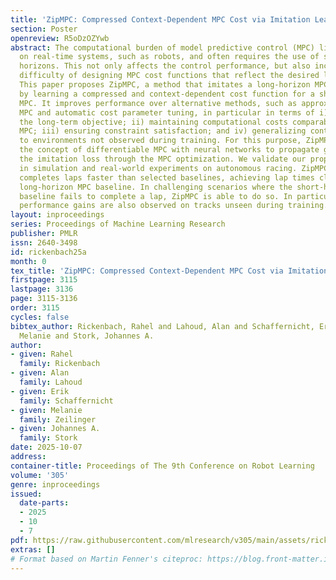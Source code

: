 ```yaml
---
title: 'ZipMPC: Compressed Context-Dependent MPC Cost via Imitation Learning'
section: Poster
openreview: R5oDzOZYwb
abstract: The computational burden of model predictive control (MPC) limits its application
  on real-time systems, such as robots, and often requires the use of short prediction
  horizons. This not only affects the control performance, but also increases the
  difficulty of designing MPC cost functions that reflect the desired long-term objective.
  This paper proposes ZipMPC, a method that imitates a long-horizon MPC behaviour
  by learning a compressed and context-dependent cost function for a short-horizon
  MPC. It improves performance over alternative methods, such as approximate explicit
  MPC and automatic cost parameter tuning, in particular in terms of i) optimizing
  the long-term objective; ii) maintaining computational costs comparable to a short-horizon
  MPC; iii) ensuring constraint satisfaction; and iv) generalizing control behaviour
  to environments not observed during training. For this purpose, ZipMPC leverages
  the concept of differentiable MPC with neural networks to propagate gradients of
  the imitation loss through the MPC optimization. We validate our proposed method
  in simulation and real-world experiments on autonomous racing. ZipMPC consistently
  completes laps faster than selected baselines, achieving lap times close to the
  long-horizon MPC baseline. In challenging scenarios where the short-horizon MPC
  baseline fails to complete a lap, ZipMPC is able to do so. In particular, these
  performance gains are also observed on tracks unseen during training.
layout: inproceedings
series: Proceedings of Machine Learning Research
publisher: PMLR
issn: 2640-3498
id: rickenbach25a
month: 0
tex_title: 'ZipMPC: Compressed Context-Dependent MPC Cost via Imitation Learning'
firstpage: 3115
lastpage: 3136
page: 3115-3136
order: 3115
cycles: false
bibtex_author: Rickenbach, Rahel and Lahoud, Alan and Schaffernicht, Erik and Zeilinger,
  Melanie and Stork, Johannes A.
author:
- given: Rahel
  family: Rickenbach
- given: Alan
  family: Lahoud
- given: Erik
  family: Schaffernicht
- given: Melanie
  family: Zeilinger
- given: Johannes A.
  family: Stork
date: 2025-10-07
address:
container-title: Proceedings of The 9th Conference on Robot Learning
volume: '305'
genre: inproceedings
issued:
  date-parts:
  - 2025
  - 10
  - 7
pdf: https://raw.githubusercontent.com/mlresearch/v305/main/assets/rickenbach25a/rickenbach25a.pdf
extras: []
# Format based on Martin Fenner's citeproc: https://blog.front-matter.io/posts/citeproc-yaml-for-bibliographies/
---
```

